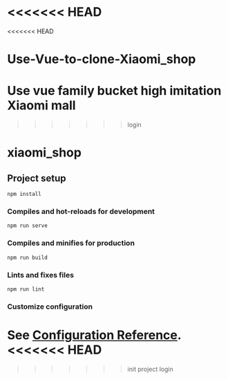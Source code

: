<<<<<<< HEAD
=======
<<<<<<< HEAD
# Use-Vue-to-clone-Xiaomi_shop
Use vue family bucket high imitation Xiaomi mall
=======
>>>>>>> login
# xiaomi_shop

## Project setup
```
npm install
```

### Compiles and hot-reloads for development
```
npm run serve
```

### Compiles and minifies for production
```
npm run build
```

### Lints and fixes files
```
npm run lint
```

### Customize configuration
See [Configuration Reference](https://cli.vuejs.org/config/).
<<<<<<< HEAD
=======
>>>>>>> init project
>>>>>>> login
